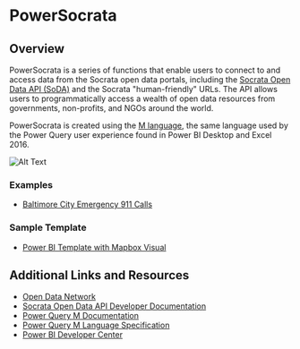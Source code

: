 PowerSocrata
==============

## Overview
PowerSocrata is a series of functions that enable users to connect to and access data from the Socrata open data portals, including the [Socrata Open Data API (SoDA)](https://dev.socrata.com/) and the Socrata "human-friendly" URLs. The API allows users to programmatically access a wealth of open data resources from governments, non-profits, and NGOs around the world.

PowerSocrata is created using the [M language](https://docs.microsoft.com/en-us/power-query/), the same language used by the Power Query user experience found in Power BI Desktop and Excel 2016.

![Alt Text](https://github.com/tonmcg/powersocrata/blob/master/assets/Baltimore%20City%20911%20Fast.gif)

### Examples
+ [Baltimore City Emergency 911 Calls](https://app.powerbi.com/view?r=eyJrIjoiN2ZmM2RjYTAtMjBkMC00ODFkLTlmNzctZjZjYzQ5OGY1YzhlIiwidCI6ImRjNTliNTFkLWVmZDItNDYyNi04M2EyLTljMmU2MzE1MTcwZiIsImMiOjZ9)

### Sample Template
+ [Power BI Template with Mapbox Visual](https://github.com/tonmcg/powersocrata/blob/master/samples/PowerSocrata.pbit)

## Additional Links and Resources

+ [Open Data Network](https://www.opendatanetwork.com/)
+ [Socrata Open Data API Developer Documentation](https://dev.socrata.com/)
+ [Power Query M Documentation](https://docs.microsoft.com/en-us/power-query/)
+ [Power Query M Language Specification](https://msdn.microsoft.com/en-us/query-bi/m/power-query-m-language-specification)
+ [Power BI Developer Center](https://powerbi.microsoft.com/developers/)
